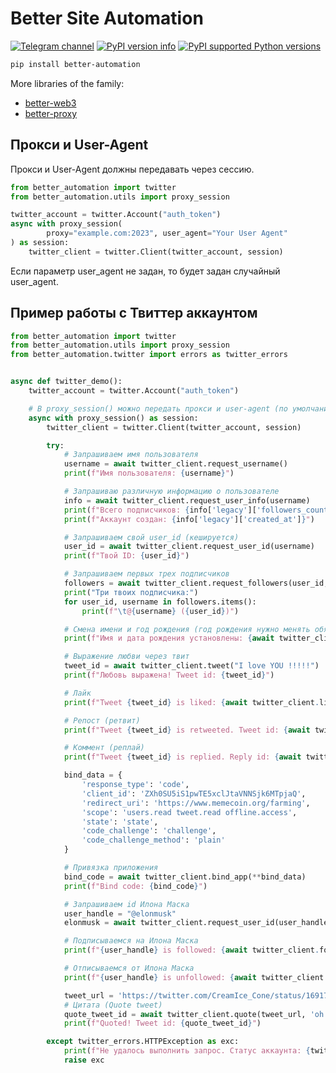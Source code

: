 # Better Site Automation
[![Telegram channel](https://img.shields.io/endpoint?url=https://runkit.io/damiankrawczyk/telegram-badge/branches/master?url=https://t.me/cum_insider)](https://t.me/cum_insider)
[![PyPI version info](https://img.shields.io/pypi/v/better-automation.svg)](https://pypi.python.org/pypi/better-automation)
[![PyPI supported Python versions](https://img.shields.io/pypi/pyversions/better-automation.svg)](https://pypi.python.org/pypi/better-automation)


```bash
pip install better-automation
```


More libraries of the family:
- [better-web3](https://github.com/alenkimov/better_web3)
- [better-proxy](https://github.com/alenkimov/better_proxy)


## Прокси и User-Agent

Прокси и User-Agent должны передавать через сессию.

```python
from better_automation import twitter
from better_automation.utils import proxy_session

twitter_account = twitter.Account("auth_token")
async with proxy_session(
        proxy="example.com:2023", user_agent="Your User Agent"
) as session:
    twitter_client = twitter.Client(twitter_account, session)
```

Если параметр user_agent не задан, то будет задан случайный user_agent.

## Пример работы с Твиттер аккаунтом

```python
from better_automation import twitter
from better_automation.utils import proxy_session
from better_automation.twitter import errors as twitter_errors


async def twitter_demo():
    twitter_account = twitter.Account("auth_token")

    # В proxy_session() можно передать прокси и user-agent (по умолчанию присваивается рандомный)
    async with proxy_session() as session:
        twitter_client = twitter.Client(twitter_account, session)

        try:
            # Запрашиваем имя пользователя
            username = await twitter_client.request_username()
            print(f"Имя пользователя: {username}")

            # Запрашиваю различную информацию о пользователе
            info = await twitter_client.request_user_info(username)
            print(f"Всего подписчиков: {info['legacy']['followers_count']}")
            print(f"Аккаунт создан: {info['legacy']['created_at']}")

            # Запрашиваем свой user_id (кешируется)
            user_id = await twitter_client.request_user_id(username)
            print(f"Твой ID: {user_id}")

            # Запрашиваем первых трех подписчиков
            followers = await twitter_client.request_followers(user_id, count=3)
            print("Три твоих подписчика:")
            for user_id, username in followers.items():
                print(f"\t@{username} ({user_id})")

            # Смена имени и год рождения (год рождения нужно менять обязательно)
            print(f"Имя и дата рождения установлены: {await twitter_client.update_profile(1, 1, 2002, name='Hitori Gotoh')}")

            # Выражение любви через твит
            tweet_id = await twitter_client.tweet("I love YOU !!!!!")
            print(f"Любовь выражена! Tweet id: {tweet_id}")

            # Лайк
            print(f"Tweet {tweet_id} is liked: {await twitter_client.like(tweet_id)}")

            # Репост (ретвит)
            print(f"Tweet {tweet_id} is retweeted. Tweet id: {await twitter_client.repost(tweet_id)}")

            # Коммент (реплай)
            print(f"Tweet {tweet_id} is replied. Reply id: {await twitter_client.reply(tweet_id, 'tem razão')}")

            bind_data = {
                'response_type': 'code',
                'client_id': 'ZXh0SU5iS1pwTE5xclJtaVNNSjk6MTpjaQ',
                'redirect_uri': 'https://www.memecoin.org/farming',
                'scope': 'users.read tweet.read offline.access',
                'state': 'state',
                'code_challenge': 'challenge',
                'code_challenge_method': 'plain'
            }

            # Привязка приложения
            bind_code = await twitter_client.bind_app(**bind_data)
            print(f"Bind code: {bind_code}")

            # Запрашиваем id Илона Маска
            user_handle = "@elonmusk"
            elonmusk = await twitter_client.request_user_id(user_handle)

            # Подписываемся на Илона Маска
            print(f"{user_handle} is followed: {await twitter_client.follow(elonmusk)}")

            # Отписываемся от Илона Маска
            print(f"{user_handle} is unfollowed: {await twitter_client.unfollow(elonmusk)}")

            tweet_url = 'https://twitter.com/CreamIce_Cone/status/1691735090529976489'
            # Цитата (Quote tweet)
            quote_tweet_id = await twitter_client.quote(tweet_url, 'oh..')
            print(f"Quoted! Tweet id: {quote_tweet_id}")

        except twitter_errors.HTTPException as exc:
            print(f"Не удалось выполнить запрос. Статус аккаунта: {twitter_account.status.value}")
            raise exc
```
